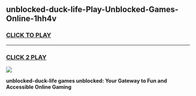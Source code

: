 
## unblocked-duck-life-Play-Unblocked-Games-Online-1hh4v
<h3>
<a href="https://premium76.site?title=unblocked-duck-life&ref=25A">CLICK TO PLAY</a></h3>
<hr>

<h3>
<a href="https://premium76.site?title=unblocked-duck-life&ref=25A">CLICK 2 PLAY</a>
  
</h3>

<a href="https://premium76.site?title=unblocked-duck-life&ref=25A"><img src="https://clearcache.store/games.png"></a>


**unblocked-duck-life games unblocked: Your Gateway to Fun and Accessible Online Gaming**
